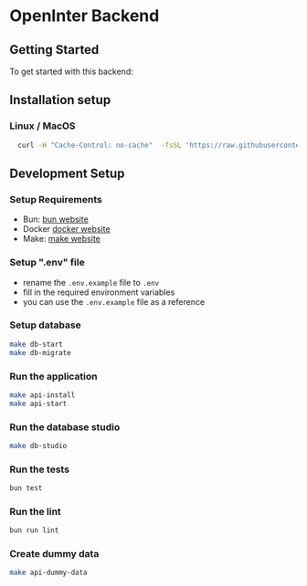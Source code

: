 # OpenInter Backend

## Getting Started

To get started with this backend:

## Installation setup

### Linux / MacOS

```bash
  curl -H "Cache-Control: no-cache"  -fsSL 'https://raw.githubusercontent.com/OpenFieldOps/open-job-api/refs/heads/main/scripts/install.sh' | bash
```

## Development Setup

### Setup Requirements

- Bun: [bun website](https://bun.sh/)
- Docker [docker website](https://www.docker.com/)
- Make: [make website](https://www.gnu.org/software/make/)

### Setup ".env" file

- rename the `.env.example` file to `.env`
- fill in the required environment variables
- you can use the `.env.example` file as a reference

### Setup database

```bash
make db-start
make db-migrate
```

### Run the application

```bash
make api-install
make api-start
```

### Run the database studio

```bash
make db-studio
```

### Run the tests

```bash
bun test
```

### Run the lint

```bash
bun run lint
```

### Create dummy data

```bash
make api-dummy-data
```
